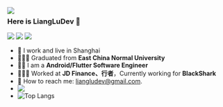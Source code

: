 <img align="left" src="https://github-readme-stats.vercel.app/api?username=LiangLuDev&show_icons=truehide_title=true&theme=material-palenight&count_private=true&hide=prs,contribs" />

### Here is LiangLuDev 👋
   [![](https://img.shields.io/badge/dynamic/json?color=000000&label=GitHub&query=%24.data.totalSubs&suffix=%20followers&url=https%3A%2F%2Fapi.spencerwoo.com%2Fsubstats%2F%3Fsource%3Dgithub%26queryKey%3DLiangLuDev)](https://github.com/LiangLuDev)
   [![](https://img.shields.io/badge/dynamic/json?color=DC143C&label=%E5%BE%AE%E5%8D%9A&query=%24.data.totalSubs&suffix=%20%E7%B2%89%E4%B8%9D&url=https%3A%2F%2Fapi.spencerwoo.com%2Fsubstats%2F%3Fsource%3Dweibo%26queryKey%3D5129514664)](https://weibo.com/LuLiangDev)
   [![](https://img.shields.io/badge/dynamic/json?color=1E90FF&label=%E7%9F%A5%E4%B9%8E&query=%24.data.totalSubs&suffix=%20%E5%85%B3%E6%B3%A8%E8%80%85&url=https%3A%2F%2Fapi.spencerwoo.com%2Fsubstats%2F%3Fsource%3Dzhihu%26queryKey%3Dluliang-92)](https://www.zhihu.com/people/luliang-92)

  - 🔭 I work and live in Shanghai 
  - 👨🏻‍🎓 Graduated from **East China Normal University**
  - 👨‍💻 I am a **Android/Flutter Software Engineer**
  - 🧑🏻‍💻 Worked at **JD Finance、行者**，Currently working for **BlackShark**
  - 📮 How to reach me: liangludev@gmail.com.
  - <img align="left" src="https://github-readme-stats.vercel.app/api?username=LiangLuDev&show_icons=truehide_title=true&theme=material-palenight&count_private=true&hide=prs,contribs" />
  - ![Top Langs](https://github-readme-stats.vercel.app/api/top-langs/?username=LiangLuDev&layout=compact&theme=material-palenight)
